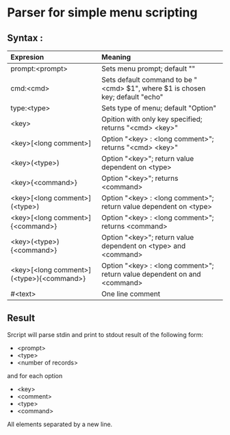 # Parser for simple menu scripting
## Syntax :
|Expresion| Meaning |
|:--------------|:-----------------------|
|prompt:\<prompt> | Sets menu prompt; default ""|
|cmd:\<cmd> | Sets default command to be "\<cmd> $1", where $1 is chosen key; default "echo"|
|type:\<type> | Sets type of menu; default "Option"|
|\<key> | Opition with only key specified; returns "\<cmd> \<key>"|
|\<key>\[\<long comment>] | Option "\<key> : \<long comment>"; returns "\<cmd> \<key>"|
|\<key>(\<type>) | Option "\<key>"; return value dependent on \<type>|
|\<key>{\<command>} | Option "\<key>"; returns \<command>|
|\<key>\[\<long comment>](\<type>) | Option "\<key> : \<long comment>"; return value dependent on \<type>|
|\<key>\[\<long comment>]{\<command>} | Option "\<key> : \<long comment>"; returns \<command>|
|\<key>(\<type>){\<command>} | Option "\<key>"; return value dependent on \<type> and \<command>|
|\<key>\[\<long comment>](\<type>){\<command>} | Option "\<key> : \<long comment>"; return value dependent on <type> and \<command>|
|#\<text> | One line comment|
## Result
Srcript will parse stdin and print to stdout result of the following form:
  + \<prompt>
  + \<type>
  + \<number of records>
  
and for each option
  + \<key>
  + \<comment>
  + \<type>
  + \<command>
  
All elements separated by a new line.
